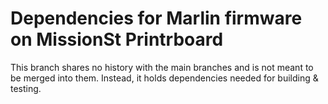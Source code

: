 Dependencies for Marlin firmware on MissionSt Printrboard
======

This branch shares no history with the main branches and is not meant to be merged into them.
Instead, it holds dependencies needed for building & testing.
